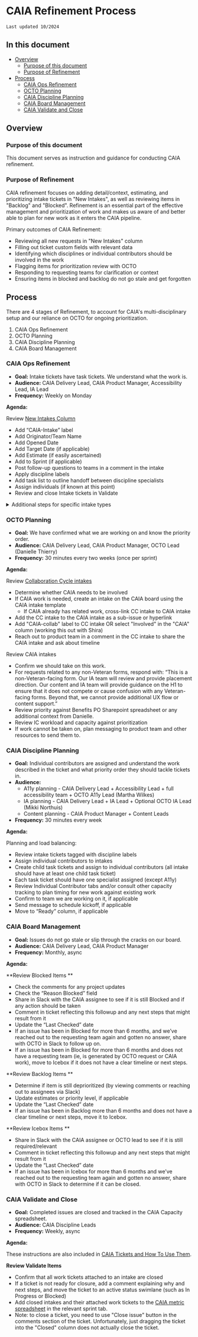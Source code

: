 # CAIA Refinement Process
`Last updated 10/2024`

## In this document
- [Overview](https://github.com/department-of-veterans-affairs/va.gov-team/blob/master/teams/CAIA/Ops/CAIA%20Refinement%20Process.md#overview)
  - [Purpose of this document](https://github.com/department-of-veterans-affairs/va.gov-team/blob/master/teams/CAIA/Ops/CAIA%20Refinement%20Process.md#purpose-of-this-document)
  - [Purpose of Refinement](https://github.com/department-of-veterans-affairs/va.gov-team/blob/master/teams/CAIA/Ops/CAIA%20Refinement%20Process.md#purpose-of-caia-ops-refinement)
- [Process](https://github.com/department-of-veterans-affairs/va.gov-team/blob/master/teams/CAIA/Ops/CAIA%20Refinement%20Process.md#process)
  - [CAIA Ops Refinement](https://github.com/department-of-veterans-affairs/va.gov-team/blob/master/teams/CAIA/Ops/CAIA%20Refinement%20Process.md#caia-ops-refinement)
  - [OCTO Planning](https://github.com/department-of-veterans-affairs/va.gov-team/blob/master/teams/CAIA/Ops/CAIA%20Refinement%20Process.md#octo-planning)
  - [CAIA Discipline Planning](https://github.com/department-of-veterans-affairs/va.gov-team/blob/master/teams/CAIA/Ops/CAIA%20Refinement%20Process.md#caia-discipline-planning)
  - [CAIA Board Management](https://github.com/department-of-veterans-affairs/va.gov-team/blob/master/teams/CAIA/Ops/CAIA%20Refinement%20Process.md#caia-board-management)
  - [CAIA Validate and Close](https://github.com/department-of-veterans-affairs/va.gov-team/blob/master/teams/CAIA/Ops/CAIA%20Refinement%20Process.md#caia-validate-and-close)


## Overview

### Purpose of this document
This document serves as instruction and guidance for conducting CAIA refinement.

### Purpose of Refinement
CAIA refinement focuses on adding detail/context, estimating, and prioritizing intake tickets in "New Intakes", as well as reviewing items in "Backlog" and "Blocked". Refinement is an essential part of the effective management and prioritization of work and makes us aware of and better able to plan for new work as it enters the CAIA pipeline.

Primary outcomes of CAIA Refinement:
- Reviewing all new requests in "New Intakes" column
- Filling out ticket custom fields with relevant data
- Identifying which disciplines or individual contributors should be involved in the work
- Flagging items for prioritization review with OCTO
- Responding to requesting teams for clarification or context
- Ensuring items in blocked and backlog do not go stale and get forgotten

## Process
There are 4 stages of Refinement, to account for CAIA's multi-disciplinary setup and our reliance on OCTO for ongoing prioritization.
1. CAIA Ops Refinement
2. OCTO Planning
3. CAIA Discipline Planning
4. CAIA Board Management

### CAIA Ops Refinement

- **Goal:** Intake tickets have task tickets. We understand what the work is.
- **Audience:** CAIA Delivery Lead, CAIA Product Manager, Accessibility Lead, IA Lead
- **Frequency:** Weekly on Monday

**Agenda:**

Review [New Intakes Column](https://github.com/orgs/department-of-veterans-affairs/projects/929/views/78)
- Add “CAIA-Intake” label
- Add Originator/Team Name
- Add Opened Date
- Add Target Date (if applicable)
- Add Estimate (if easily ascertained)
- Add to Sprint (if applicable)
- Post follow-up questions to teams in a comment in the intake
- Apply discipline labels 
- Add task list to outline handoff between discipline specialists
- Assign individuals (if known at this point)
- Review and close Intake tickets in Validate

<details close>
  <summary>Additional steps for specific intake types</summary>
  
- Redirect requests are treated as work tickets and should move through work ticket swim lanes
- If team is publishing a new page or launching a new page, set up a work ticket for the entry point work (this includes crosslinks from other pages and left nav and top nav placement). Use the IA document provided by the IA team and list out each page the team needs to add an entry point. An example entry point ticket is [here](https://app.zenhub.com/workspaces/sitewide-content-accessibility-and-ia-63a1d63232beba0011a7833f/issues/gh/department-of-veterans-affairs/va.gov-team/28677).
- If a new tool is launching incrementally, a React widget needs to be added to the page. Set up a ticket to implement the work. More info on react widgets [here](https://github.com/department-of-veterans-affairs/va.gov-team/blob/master/teams/vsa/teams/sitewide-content/processes/dynamic-content-process.md).
- If request is related to MHV, tag Sara Sterkenburg (@sterkenburgsara) and Riley Orr (@rileyorr)
- If team has selected “no” on collab cycle checkbox, share in the Governance Slack channel to confirm they dont need to go through collab cycle
- If the ticket is related to HEALTH, triage whether it goes to Sara Sterkenberg (Cartography team) or Kristin Ouellette (CAIA)
- If the url of the tool/page starts with /health-care/, it goes to Kristin (tag Kristin and Sitewide IA)
- If the url starts with myhealth, it goes to Sara (tag Sara and Cartography team)
  
</details>

### OCTO Planning

- **Goal:** We have confirmed what we are working on and know the priority order.
- **Audience:** CAIA Delivery Lead, CAIA Product Manager, OCTO Lead (Danielle Thierry)
- **Frequency:** 30 minutes every two weeks (once per sprint)

**Agenda:**

Review [Collaboration Cycle intakes](https://github.com/orgs/department-of-veterans-affairs/projects/998/views/12?filterQuery=no%3Acaia+-status%3AClosed%2C%22Post+Staging+Review%22+-label%3A%22CAIA-Collab%22+)
- Determine whether CAIA needs to be involved
- If CAIA work is needed, create an intake on the CAIA board using the CAIA intake template
  - If CAIA already has related work, cross-link CC intake to CAIA intake
- Add the CC intake to the CAIA intake as a sub-issue or hyperlink
- Add "CAIA-collab" label to CC intake OR select "Involved" in the "CAIA" column (working this out with Shira)
- Reach out to product team in a comment in the CC intake to share the CAIA intake and ask about timeline

Review CAIA intakes 
- Confirm we should take on this work.
- For requests related to any non-Veteran forms, respond with: “This is a non-Veteran-facing form. Our IA team will review and provide placement direction. Our content and IA team will provide guidance on the H1 to ensure that it does not compete or cause confusion with any Veteran-facing forms. Beyond that, we cannot provide additional UX flow or content support.”
- Review priority against Benefits PO Sharepoint spreadsheet or any additional context from Danielle.
- Review IC workload and capacity against prioritization
- If work cannot be taken on, plan messaging to product team and other resources to send them to.

### CAIA Discipline Planning

- **Goal:** Individual contributors are assigned and understand the work described in the ticket and what priority order they should tackle tickets in.
- **Audience:** 
  - A11y planning - CAIA Delivery Lead + Accessibility Lead + full accessibility team + OCTO A11y Lead (Martha Wilkes)
  - IA planning - CAIA Delivery Lead + IA Lead + Optional OCTO IA Lead (Mikki Northuis)
  - Content planning - CAIA Product Manager + Content Leads
- **Frequency:** 30 minutes every week

**Agenda:**

Planning and load balancing:
- Review intake tickets tagged with discipline labels 
- Assign individual contributors to intakes
- Create child task tickets and assign to individual contributors (all intake should have at least one child task ticket)
- Each task ticket should have one specialist assigned (except A11y)
- Review Individual Contributor tabs and/or consult other capacity tracking to plan timing for new work against existing work
- Confirm to team we are working on it, if applicable
- Send message to schedule kickoff, if applicable
- Move to “Ready” column, if applicable


### CAIA Board Management

- **Goal:** Issues do not go stale or slip through the cracks on our board.
- **Audience:** CAIA Delivery Lead, CAIA Product Manager
- **Frequency:** Monthly, async

**Agenda:**

**Review Blocked Items **
- Check the comments for any project updates
- Check the “Reason Blocked” field 
- Share in Slack with the CAIA assignee  to see if it is still Blocked and if any action should be taken
- Comment in ticket reflecting this followup and any next steps that might result from it
- Update the “Last Checked” date
- If an issue has been in Blocked for more than 6 months, and we’ve reached out to the requesting team again and gotten no answer, share with OCTO in Slack to follow up on.
- If an issue has been in Blocked for more than 6 months and does not have a requesting team (ie, is generated by OCTO request or CAIA work), move to Icebox if it does not have a clear timeline or next steps.

**Review Backlog Items **
- Determine if item is still deprioritized (by viewing comments or reaching out to assignees via Slack)
- Update estimates or priority level, if applicable
- Update the “Last Checked” date
- If an issue has been in Backlog more than 6 months and does not have a clear timeline or next steps, move it to Icebox.

**Review Icebox Items **
- Share in Slack with the CAIA assignee or OCTO lead to see if it is still required/relevant
- Comment in ticket reflecting this followup and any next steps that might result from it
- Update the “Last Checked” date 
- If an issue has been in Icebox for more than 6 months and we’ve reached out to the requesting team again and gotten no answer, share with OCTO in Slack to determine if it can be closed.

### CAIA Validate and Close

- **Goal:** Completed issues are closed and tracked in the CAIA Capacity spreadsheet.
- **Audience:** CAIA Discipline Leads
- **Frequency:** Weekly, async

**Agenda:**

These instructions are also included in [CAIA Tickets and How To Use Them](https://github.com/department-of-veterans-affairs/va.gov-team/blob/master/teams/CAIA/Ops/CAIA%20Tickets%20and%20How%20To%20Use%20Them.md).

**Review Validate Items**

- Confirm that all work tickets attached to an intake are closed
- If a ticket is not ready for closure, add a comment explaining why and next steps, and move the ticket to an active status swimlane (such as In Progress or Blocked)
- Add closed intakes and their attached work tickets to the [CAIA metric spreadsheet](https://docs.google.com/spreadsheets/d/1D1gNZlAIYbOIL9epKA_AadT5rdDCIu5IweRbRxDf288/edit?gid=1091370068#gid=1091370068) in the relevant sprint tab.
- Note: to close a ticket, you need to use "Close issue" button in the comments section of the ticket. Unfortunately, just dragging the ticket into the "Closed" column does not actually close the ticket.
